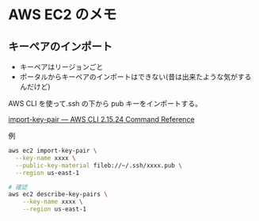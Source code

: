 # AWS EC2 のメモ

## キーペアのインポート

- キーペアはリージョンごと
- ポータルからキーペアのインポートはできない(昔は出来たような気がするんだけど)

AWS CLI を使って.ssh の下から pub キーをインポートする。

[import-key-pair — AWS CLI 2.15.24 Command Reference](https://awscli.amazonaws.com/v2/documentation/api/latest/reference/ec2/import-key-pair.html)

例

```bash
aws ec2 import-key-pair \
  --key-name xxxx \
  --public-key-material fileb://~/.ssh/xxxx.pub \
  --region us-east-1

# 確認
aws ec2 describe-key-pairs \
    --key-name xxxx \
    --region us-east-1
```
